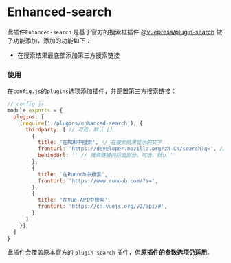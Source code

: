 # Enhanced-search

此插件`Enhanced-search` 是基于官方的搜索框插件 [@vuepress/plugin-search](https://github.com/vuejs/vuepress/tree/master/packages/@vuepress/plugin-search) 做了功能添加，添加的功能如下：

* 在搜索结果最底部添加第三方搜索链接



### 使用

在`config.js`的`plugins`选项添加插件，并配置第三方搜索链接：

```js
// config.js
module.exports = {
  plugins: [
    [require('./plugins/enhanced-search'), {
      thirdparty: [ // 可选，默认 []
        {
          title: '在MDN中搜索', // 在搜索结果显示的文字
          frontUrl: 'https://developer.mozilla.org/zh-CN/search?q=', // 搜索链接的前面部分
          behindUrl: '' // 搜索链接的后面部分，可选，默认 ''
        },
        {
          title: '在Runoob中搜索',
          frontUrl: 'https://www.runoob.com/?s=',
        },
        {
          title: '在Vue API中搜索',
          frontUrl: 'https://cn.vuejs.org/v2/api/#',
        }
      ]
    }], 
  ]
}
```

此插件会覆盖原本官方的 `plugin-search` 插件，但**原插件的参数选项仍适用**。

